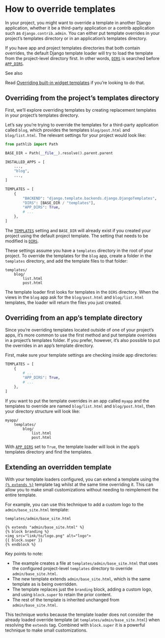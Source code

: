 # How to override templates

In your project, you might want to override a template in another Django application, whether it be a third-party application or a contrib application such as `django.contrib.admin`. You can either put template overrides in your project’s templates directory or in an application’s templates directory.

If you have app and project templates directories that both contain overrides, the default Django template loader will try to load the template from the project-level directory first. In other words, [`DIRS`](../../ref/settings/#std-setting-TEMPLATES-DIRS) is searched before [`APP_DIRS`](../../ref/settings/#std-setting-TEMPLATES-APP_DIRS).

See also

Read [Overriding built-in widget templates](../../ref/forms/renderers/#overriding-built-in-widget-templates) if you’re looking to do that.

## Overriding from the project’s templates directory

First, we’ll explore overriding templates by creating replacement templates in your project’s templates directory.

Let’s say you’re trying to override the templates for a third-party application called `blog`, which provides the templates `blog/post.html` and `blog/list.html`. The relevant settings for your project would look like:

```python
from pathlib import Path

BASE_DIR = Path(__file__).resolve().parent.parent

INSTALLED_APPS = [
    ...,
    "blog",
    ...,
]

TEMPLATES = [
    {
        "BACKEND": "django.template.backends.django.DjangoTemplates",
        "DIRS": [BASE_DIR / "templates"],
        "APP_DIRS": True,
        # ...
    },
]
```

The [`TEMPLATES`](../../ref/settings/#std-setting-TEMPLATES) setting and `BASE_DIR` will already exist if you created your project using the default project template. The setting that needs to be modified is [`DIRS`](../../ref/settings/#std-setting-TEMPLATES-DIRS).

These settings assume you have a `templates` directory in the root of your project. To override the templates for the `blog` app, create a folder in the `templates` directory, and add the template files to that folder:

```
templates/
    blog/
        list.html
        post.html
```

The template loader first looks for templates in the `DIRS` directory. When the views in the `blog` app ask for the `blog/post.html` and `blog/list.html` templates, the loader will return the files you just created.

## Overriding from an app’s template directory

Since you’re overriding templates located outside of one of your project’s apps, it’s more common to use the first method and put template overrides in a project’s templates folder. If you prefer, however, it’s also possible to put the overrides in an app’s template directory.

First, make sure your template settings are checking inside app directories:

```python
TEMPLATES = [
    {
        # ...
        "APP_DIRS": True,
        # ...
    },
]
```

If you want to put the template overrides in an app called `myapp` and the templates to override are named `blog/list.html` and `blog/post.html`, then your directory structure will look like:

```
myapp/
    templates/
        blog/
            list.html
            post.html
```

With [`APP_DIRS`](../../ref/settings/#std-setting-TEMPLATES-APP_DIRS) set to `True`, the template loader will look in the app’s templates directory and find the templates.

## Extending an overridden template

With your template loaders configured, you can extend a template using the [`{% extends %}`](../../ref/templates/builtins/#std-templatetag-extends) template tag whilst at the same time overriding it. This can allow you to make small customizations without needing to reimplement the entire template.

For example, you can use this technique to add a custom logo to the `admin/base_site.html` template:

`templates/admin/base_site.html`

```html+django
{% extends "admin/base_site.html" %}
{% block branding %}
<img src="link/to/logo.png" alt="logo">
{{ block.super }}
{% endblock %}
```

Key points to note:

*   The example creates a file at `templates/admin/base_site.html` that uses the configured project-level `templates` directory to override `admin/base_site.html`.
*   The new template extends `admin/base_site.html`, which is the same template as is being overridden.
*   The template replaces just the `branding` block, adding a custom logo, and using `block.super` to retain the prior content.
*   The rest of the template is inherited unchanged from `admin/base_site.html`.

This technique works because the template loader does not consider the already loaded override template (at `templates/admin/base_site.html`) when resolving the `extends` tag. Combined with `block.super` it is a powerful technique to make small customizations.